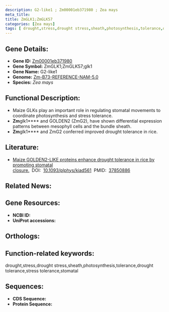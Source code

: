 ```yaml
---
description: G2-like1 ; Zm00001eb371980 ; Zea mays
meta_title:
title: ZmGLK1;ZmGLK57
categories: [Zea mays]
tags: [ drought,stress,drought stress,sheath,photosynthesis,tolerance,drought tolerance,stress tolerance,stomatal ]
---
```


## Gene Details:
- **Gene ID:**	[Zm00001eb371980]()
- **Gene Symbol:** ZmGLK1;ZmGLK57;glk1
- **Gene Name:** G2-like1
- **Genome:** [Zm-B73-REFERENCE-NAM-5.0]()
- **Species:** *Zea mays*

## Functional Description:
   - Maize GLKs play an important role in regulating stomatal movements to coordinate photosynthesis and stress tolerance.
   - **Zm**glk1**** and GOLDEN2 (ZmG2), have shown differential expression patterns between mesophyll cells and the bundle sheath.
   - **Zm**glk1**** and ZmG2 conferred improved drought tolerance in rice.

## Literature:
   - [Maize GOLDEN2-LIKE proteins enhance drought tolerance in rice by promoting stomatal closure.]( https://academic.oup.com/plphys/advance-article/doi/10.1093/plphys/kiad561/7321085?login=true)&nbsp;&nbsp;DOI:&nbsp;&nbsp;[10.1093/plphys/kiad561](https://academic.oup.com/plphys/advance-article/doi/10.1093/plphys/kiad561/7321085?login=true)&nbsp;&nbsp;PMID:&nbsp;&nbsp;[37850886](https://pubmed.ncbi.nlm.nih.gov/37850886/)

## Related News:

## Gene Resources:
- **NCBI ID:** [](https://www.ncbi.nlm.nih.gov/gene/?term=)
- **UniProt accessions:** [](https://www.uniprot.org/uniprotkb//entry)

## Orthologs:

## Function-related keywords:
drought,stress,drought stress,sheath,photosynthesis,tolerance,drought tolerance,stress tolerance,stomatal

## Sequences:
- **CDS Sequence:**
- **Protein Sequence:**
